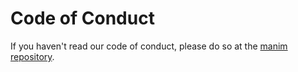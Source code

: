 # Code of Conduct


If you haven't read our code of conduct, please do so at the
[manim repository](https://github.com/ManimCommunity/manim/blob/master/CODE_OF_CONDUCT.md#code-of-conduct).
